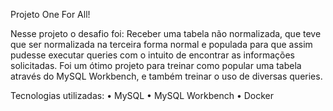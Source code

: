 Projeto One For All!

Nesse projeto o desafio foi:
Receber uma tabela não normalizada, que teve que ser normalizada na terceira forma normal e populada para que assim pudesse executar queries com o intuito de encontrar as informações solicitadas.
Foi um ótimo projeto para treinar como popular uma tabela através do MySQL Workbench, e também treinar o uso de diversas queries.

Tecnologias utilizadas:
• MySQL
• MySQL Workbench
• Docker
